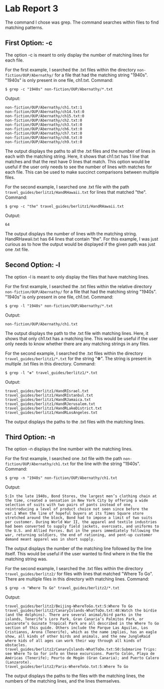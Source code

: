 # Lab Report 3

The command I chose was grep. The command searches within files to find matching patterns.

## First Option: -c
The option -c is meant to only display the number of matching lines for each file.

For the first example, I searched the .txt files within the directory `non-fiction/OUP/Abernathy/` for a file that had the matching string "1940s". 
"1940s" is only present in one file, ch1.txt.
Command:
```
$ grep -c "1940s" non-fiction/OUP/Abernathy/*.txt
```
Output:
```
non-fiction/OUP/Abernathy/ch1.txt:1
non-fiction/OUP/Abernathy/ch14.txt:0
non-fiction/OUP/Abernathy/ch15.txt:0
non-fiction/OUP/Abernathy/ch2.txt:0
non-fiction/OUP/Abernathy/ch3.txt:0
non-fiction/OUP/Abernathy/ch6.txt:0
non-fiction/OUP/Abernathy/ch7.txt:0
non-fiction/OUP/Abernathy/ch8.txt:0
non-fiction/OUP/Abernathy/ch9.txt:0
```
The output displays the paths to all the .txt files and the number of lines in each with the matching string. Here, it shows that ch1.txt has 1 line that matches 
and that the rest have 0 lines that match. This option would be useful if the user only needs to see the number of lines with matches for each file. This can be 
used to make succinct comparisons between multiple files.

For the second example, I searched one .txt file with the path `travel_guides/berlitz1/HandRHawaii.txt` for lines that matched "the".
Command:
```
$ grep -c "the" travel_guides/berlitz1/HandRHawaii.txt
```
Output:
```
64
```
The output displays the number of lines with the matching string. HandRHawaii.txt has 64 lines that contain "the". For this example, I was just curious as to how the 
output would be displayed if the given path was just one .txt file.

## Second Option: -l
The option -l is meant to only display the files that have matching lines.

For the first example, I searched the .txt files within the relative directory `non-fiction/OUP/Abernathy/` for a file that had the matching string "1940s". 
"1940s" is only present in one file, ch1.txt.
Command:
```
$ grep -l "1940s" non-fiction/OUP/Abernathy/*.txt
```
Output:
```
non-fiction/OUP/Abernathy/ch1.txt
```
The output displays the path to the .txt file with matching lines. Here, it shows that only ch1.txt has a matching line. This would be useful if the user only needs to 
know whether there are any matching strings in any files.

For the second example, I searched the .txt files within the directory `travel_guides/berlitz1/*.txt` for the string "❁". The string is present in 
multiple .txt files in this directory.
Command:
```
$ grep -l "❁" travel_guides/berlitz1/*.txt
```
Output:
```
travel_guides/berlitz1/HandRIsrael.txt
travel_guides/berlitz1/HandRIstanbul.txt
travel_guides/berlitz1/HandRJamaica.txt
travel_guides/berlitz1/HandRJerusalem.txt
travel_guides/berlitz1/HandRLakeDistrict.txt
travel_guides/berlitz1/HandRLosAngeles.txt
```
The output displays the paths to the .txt files with the matching lines.

## Third Option: -n
The option -n displays the line number with the matching lines.

For the first example, I searched one .txt file with the path `non-fiction/OUP/Abernathy/ch1.txt` for the line with the string "1940s". 
Command:
```
$ grep -n "1940s" non-fiction/OUP/Abernathy/ch1.txt
```
Output:
```
5:In the late 1940s, Bond Stores, the largest men’s clothing chain at the time, created a sensation in New York City by offering a wide selection of suits with two pairs of pants instead of one, reintroducing a level of product choice not seen since before the war.1 When the line of hopeful buyers at its Times Square store stretched around the block, Bond had to impose a limit of two suits per customer. During World War II, the apparel and textile industries had been converted to supply field jackets, overcoats, and uniforms to the U.S. and Allied Forces. But in the years immediately following the war, returning soldiers, the end of rationing, and pent-up customer demand meant apparel was in short supply.
```
The output displays the number of the matching line followed by the line itself. This would be useful if the user wanted to find where in the file the matching string was.

For the second example, I searched the .txt files within the directory `travel_guides/berlitz2/` for files with lines that matched "Where To Go". There are multiple 
files in this directory with matching lines.
Command:
```
$ grep -n "Where To Go" travel_guides/berlitz2/*.txt
```
Output:
```
travel_guides/berlitz2/Beijing-WhereToGo.txt:5:Where To Go
travel_guides/berlitz2/CanaryIslands-WhatToDo.txt:48:Watch the birdie (and the dolphins). There are several animal/bird parks in the islands, Tenerife’s Loro Park, Gran Canaria’s Palmitos Park, or Lanzarote’s Guinate Tropical Park are all described in the Where To Go section of this guide. Others include the Parque Las Aguilas, Los Cristianos, Arona (Tenerife), which as the name implies, has an eagle show, all kinds of other birds and animals, and the new JungleRaid where kids of all ages can work their way through all kinds of obstacles.
travel_guides/berlitz2/CanaryIslands-WhatToDo.txt:50:Submarine Trips: see Where To Go for info on these excursions. Puerto Colón, Playa de Américas (Tenerife); Peurto de Mogán (Gran Canaria); and Puerto Calero (Lanzarote).
travel_guides/berlitz2/Paris-WhereToGo.txt:5:Where To Go
```
The output displays the paths to the files with the matching lines, the numbers of the matching lines, and the lines themselves.

